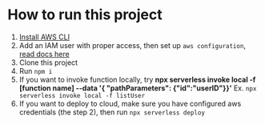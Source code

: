 # How to run this project

1. [Install AWS CLI](https://docs.aws.amazon.com/cli/latest/userguide/getting-started-install.html)
2. Add an IAM user with proper access, then set up `aws configuration`, [read docs here](https://docs.aws.amazon.com/cli/latest/reference/configure/index.html)
3. Clone this project
4. Run `npm i`
5. If you want to invoke function locally, try
   **npx serverless invoke local -f [function name] --data '{ "pathParameters": {"id":"userID"}}'**
   Ex. `npx serverless invoke local -f listUser`
6. If you want to deploy to cloud, make sure you have configured aws credentials (the step 2), then run
   `npx serverless deploy`

